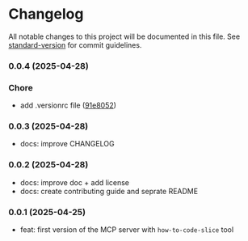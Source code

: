# Changelog

All notable changes to this project will be documented in this file. See [standard-version](https://github.com/conventional-changelog/standard-version) for commit guidelines.

### 0.0.4 (2025-04-28)


### Chore

* add .versionrc file ([91e8052](https://github.com/prismicio/prismic-mcp-server/commit/91e80520f5701f34d768d7a30f85f33a5fc4c246))

### 0.0.3 (2025-04-28)

- docs: improve CHANGELOG

### 0.0.2 (2025-04-28)

- docs: improve doc + add license
- docs: create contributing guide and seprate README

### 0.0.1 (2025-04-25)

- feat: first version of the MCP server with `how-to-code-slice` tool
